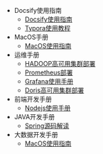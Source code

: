 * Docsify使用指南
  * [Docsify使用指南](/ProjectDocs/Docsify使用指南.md)
  * [Typora使用教程](/ProjectDocs/Typora快速入门.md)
* MacOS手册
  *  [MacOS使用指南](ProjectDocs/mac/mac.md)
* 运维手册
  *  [HADOOP高可用集群部署](ProjectDocs/operations/hadoop.md)
  *  [Prometheus部署](ProjectDocs/operations/prometheus.md)
  *  [Grafana使用手册](ProjectDocs/operations/grafana.md)
  *  [Doris高可用集群部署](ProjectDocs/operations/doris.md)
* 前端开发手册
  * [Nodejs使用手册](ProjectDocs/frontend/node.md)
* JAVA开发手册
  *  [Spring源码解读](ProjectDocs/development/mac.md)
* 大数据开发手册
  *  [MacOS使用指南](ProjectDocs/bigdata/mac.md)
